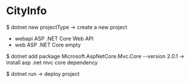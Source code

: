 # CityInfo
$ dotnet new projectType -> create a new project
   - webapi     ASP .NET Core Web API
   - web        ASP .NET Core empty
   
$ dotnet add package Microsoft.AspNetCore.Mvc.Core --version 2.0.1   -> install asp .net mvc core dependency

$ dotnet run -> deploy project
